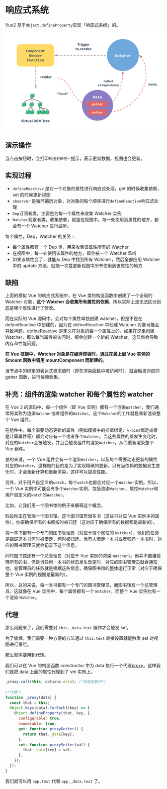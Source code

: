 # 响应式系统

Vue2 基于`Object.defineProperty`实现「响应式系统」的。

![](../images/2023-10-12-14-53-03.png)

## 演示操作

当点击按钮时，会打印`视图更新啦～`提示，表示更新数据，视图也会更新。

## 实现过程

- `defineReactive` 是对一个对象的属性进行响应式处理，get 的时候收集依赖，set 的时候更新视图
- `observer` 是循环遍历对象，对对象的每个顺序进行`defineReactive`响应式处理
- `Dep`订阅者类，主要是为每一个属性来收集 Watcher 实例
- `Watcher`观察者类，收集依赖，就是在视图中，每一处使用到属性的地方，都会有一个 Watcher 进行监听。

每个属性，Dep，Watcher 的关系：

- 每个属性都有一个 Dep 类，用来收集该属性所有的 Watcher
- 在视图中，每一处使用该属性的地方，都会被一个 Watcher 监听
- 如果该属性变了，就能从 Dep 中找到所有 Watcher，然后全部应用 Watcher 中的 update 方法，就能一次性更新视图中所有使用到该属性的地方

## 缺陷

上面的模拟 Vue 的响应式系统中，在 Vue 类的构造函数中创建了一个全局的 Watcher 对象，**这个 Watcher 会收集所有属性的依赖**，所以实际上是无法区分到底是哪个属性进行了修改。

而在实际的 Vue 源码中，会对每个属性单独创建 watcher，但是不是在 defineReactive 中创建的，因为在 defineReactive 中创建 Watcher 对象可能会导致问题。defineReactive 是定义在对象的每一个属性上的，如果在这里创建 Watcher，那么每当属性被访问时，都会创建一个新的 Watcher。这显然会导致内存和性能问题。

**在 Vue 框架中，Watcher 对象是在编译模板时，通过在最上层 Vue 实例的 $mount 函数中调用 mountComponent 而新建的。**

当节点中的绑定的表达式被求值时（即在渲染函数中被访问时），就会触发对应的 getter 函数，进行依赖收集。

## 补充：组件的渲染 watcher 和每个属性的 watcher

在 Vue 2 的源码中，每一个组件（即 Vue 实例）都有一个渲染`Watcher`，我们通常将其称为渲染`Watcher`或者组件的`Watcher`。这个`Watcher`的工作就是重新渲染整个 Vue 组件。

在组件中，每个需要动态更新的属性（例如模板中的插值绑定、`v-bind`绑定或者是计算属性等）都会对应有一个或者多个`Watcher`。当这些属性的值发生变化时，对应的`Watcher`会被触发，并且会触发组件的渲染`Watcher`，从而重新渲染整个 Vue 组件。

总的来说，一个 Vue 组件会有一个渲染`Watcher`，以及每个需要动态更新的属性对应的`Watcher`。这样做的目的是为了实现精确的更新，只有当依赖的数据发生变化时，才会重新计算和重新渲染，这样可以提高性能。

另外，对于用户自定义的`watch`，每个`watch`也都会对应一个`Watcher`实例。所以，一个 Vue 实例中可能会有多个`Watcher`实例，包括渲染`Watcher`、属性`Watcher`和用户自定义的`watch`的`Watcher`。

比如，让我们用一个图书馆的例子来解释这个概念。

假设你正在管理一个图书馆。这个图书馆有很多书（这些书对应 Vue 实例中的属性），你要确保所有的书都按时被归还（这对应于确保所有的数据都是最新的）。

每一本书都有一个专门的图书管理员（对应于每个属性的 `Watcher`），他们的任务是跟踪这本书何时被借走，何时被归还。当有人借走一本书或者归还一本书时，对应的图书管理员就会记录下这个信息。

同时图书馆还有一个总管理员（对应于 Vue 实例的渲染 `Watcher`）。他并不直接管理所有的书，但是当任何一本书的状态发生改变时，对应的图书管理员就会通知他。总管理员的任务就是根据这些信息，确保图书馆的整体运行正常（对应于确保整个 Vue 实例的视图是最新的）。

所以，总的来说，每一本书都有一个专门的图书管理员，而图书馆有一个总管理员。这就像在 Vue 实例中，每个属性都有一个 `Watcher`，而整个 Vue 实例也有一个渲染 `Watcher`。

## 代理

那么问题来了，我们需要对 `this._data.text` 操作才会触发 set。

为了偷懒，我们需要一种方便的方法通过 `this.text` 直接设置就能触发 set 对视图进行重绘。

那么就需要用到代理。

我们可以在 Vue 的构造函数 constructor 中为 data 执行一个代理[proxy](https://github.com/vuejs/vue/blob/dev/src/core/instance/state.js#L33)。这样我们就把 data 上面的属性代理到了 vm 实例上。

```js
_proxy.call(this, options.data); /*构造函数中*/

/*代理*/
function _proxy(data) {
  const that = this;
  Object.keys(data).forEach((key) => {
    Object.defineProperty(that, key, {
      configurable: true,
      enumerable: true,
      get: function proxyGetter() {
        return that._data[key];
      },
      set: function proxySetter(val) {
        that._data[key] = val;
      },
    });
  });
}
```

我们就可以用 `app.text` 代替 `app._data.text` 了。
